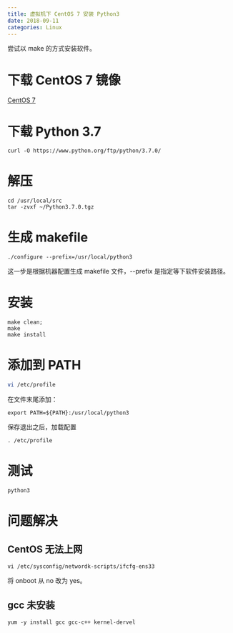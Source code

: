 ```yaml
---
title: 虚拟机下 CentOS 7 安装 Python3
date: 2018-09-11
categories: Linux
---
```


尝试以 make 的方式安装软件。
<!--more-->


# 下载  CentOS 7 镜像

[CentOS 7](http://mirrors.aliyun.com/centos/7/isos/x86_64/)



# 下载 Python 3.7 

```shell
curl -O https://www.python.org/ftp/python/3.7.0/
```



# 解压

```shell
cd /usr/local/src
tar -zvxf ~/Python3.7.0.tgz
```



# 生成 makefile

```shell
./configure --prefix=/usr/local/python3
```

这一步是根据机器配置生成 makefile 文件，--prefix 是指定等下软件安装路径。



# 安装

```shell
make clean;
make
make install
```



# 添加到 PATH

```BASH
vi /etc/profile
```

在文件末尾添加：

```shell
export PATH=${PATH}:/usr/local/python3
```

保存退出之后，加载配置

```shell
. /etc/profile
```



# 测试

```shell
python3
```



# 问题解决

## CentOS 无法上网

```shell
vi /etc/sysconfig/networdk-scripts/ifcfg-ens33
```

将 onboot 从 no 改为 yes。



## gcc 未安装

```shell
yum -y install gcc gcc-c++ kernel-dervel
```




